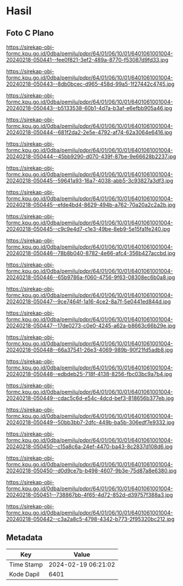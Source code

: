 # Hasil

## Foto C Plano

https://sirekap-obj-formc.kpu.go.id/0dba/pemilu/pdpr/64/01/06/10/01/6401061001004-20240218-050441--fee0f821-3ef2-489a-8770-f53087d9fd33.jpg

https://sirekap-obj-formc.kpu.go.id/0dba/pemilu/pdpr/64/01/06/10/01/6401061001004-20240218-050443--8db0bcec-d965-458d-99a5-1f27442c4745.jpg

https://sirekap-obj-formc.kpu.go.id/0dba/pemilu/pdpr/64/01/06/10/01/6401061001004-20240218-050443--b5133538-60b1-4d7a-b3af-e6efbb905a46.jpg

https://sirekap-obj-formc.kpu.go.id/0dba/pemilu/pdpr/64/01/06/10/01/6401061001004-20240218-050444--681f2da2-2e5e-4792-af74-62a3064e6416.jpg

https://sirekap-obj-formc.kpu.go.id/0dba/pemilu/pdpr/64/01/06/10/01/6401061001004-20240218-050444--45bb9290-d070-439f-87be-9e66628b2237.jpg

https://sirekap-obj-formc.kpu.go.id/0dba/pemilu/pdpr/64/01/06/10/01/6401061001004-20240218-050445--59641a93-16a7-4038-abb5-3c93827a3df3.jpg

https://sirekap-obj-formc.kpu.go.id/0dba/pemilu/pdpr/64/01/06/10/01/6401061001004-20240218-050445--efde4bd4-8629-494b-a762-70a20a2c2a2b.jpg

https://sirekap-obj-formc.kpu.go.id/0dba/pemilu/pdpr/64/01/06/10/01/6401061001004-20240218-050445--c9c9e4d7-c1e3-49be-8eb9-5e15fa1fe240.jpg

https://sirekap-obj-formc.kpu.go.id/0dba/pemilu/pdpr/64/01/06/10/01/6401061001004-20240218-050446--78b8b040-8782-4e66-afc4-356b427accbd.jpg

https://sirekap-obj-formc.kpu.go.id/0dba/pemilu/pdpr/64/01/06/10/01/6401061001004-20240218-050446--65b9786a-f060-4756-9f63-08308ec6b0a8.jpg

https://sirekap-obj-formc.kpu.go.id/0dba/pemilu/pdpr/64/01/06/10/01/6401061001004-20240218-050447--9ce7464f-1a16-4ce2-8a7f-5e0441ed844d.jpg

https://sirekap-obj-formc.kpu.go.id/0dba/pemilu/pdpr/64/01/06/10/01/6401061001004-20240218-050447--17de0273-c0e0-4245-a62a-b8663c66b29e.jpg

https://sirekap-obj-formc.kpu.go.id/0dba/pemilu/pdpr/64/01/06/10/01/6401061001004-20240218-050448--66a37541-26e3-4069-989b-90f21fd5adb8.jpg

https://sirekap-obj-formc.kpu.go.id/0dba/pemilu/pdpr/64/01/06/10/01/6401061001004-20240218-050448--edbdeb25-718f-4138-8256-fbc03bc9a7b4.jpg

https://sirekap-obj-formc.kpu.go.id/0dba/pemilu/pdpr/64/01/06/10/01/6401061001004-20240218-050449--cdac5c6d-e54c-4dcd-bef3-818656b377eb.jpg

https://sirekap-obj-formc.kpu.go.id/0dba/pemilu/pdpr/64/01/06/10/01/6401061001004-20240218-050449--50bb3bb7-2dfc-449b-ba5b-306edf7e9332.jpg

https://sirekap-obj-formc.kpu.go.id/0dba/pemilu/pdpr/64/01/06/10/01/6401061001004-20240218-050450--c15a8c6a-24ef-4470-ba43-8c2837d108d6.jpg

https://sirekap-obj-formc.kpu.go.id/0dba/pemilu/pdpr/64/01/06/10/01/6401061001004-20240218-050450--d0d9ce7b-b498-4607-9b3e-75d87a8e6380.jpg

https://sirekap-obj-formc.kpu.go.id/0dba/pemilu/pdpr/64/01/06/10/01/6401061001004-20240218-050451--738867bb-4f65-4d72-852d-d39757f388a3.jpg

https://sirekap-obj-formc.kpu.go.id/0dba/pemilu/pdpr/64/01/06/10/01/6401061001004-20240218-050442--c3a2a8c5-4798-4342-b773-2f95320bc212.jpg


## Metadata

| Key        | Value               |
| ---------- | ------------------- |
| Time Stamp | 2024-02-19 06:21:02 |
| Kode Dapil | 6401                |



